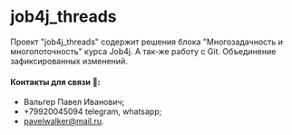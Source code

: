 # job4j_threads

Проект "job4j_threads" содержит решения блока "Многозадачность и многопоточность" курса Job4j.
А так-же работу с Git. Объединение зафиксированных изменений.

#### Контакты для связи :iphone::
* Вальгер Павел Иванович;
* +79920045094 telegram, whatsapp;
* pavelwalker@mail.ru.